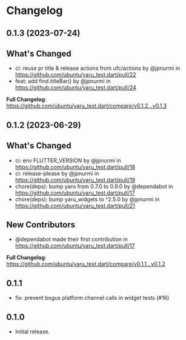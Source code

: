 # Changelog

## 0.1.3 (2023-07-24)

## What's Changed
* ci: reuse pr title & release actions from ufc/actions by @jpnurmi in https://github.com/ubuntu/yaru_test.dart/pull/22
* feat: add find.titleBar() by @jpnurmi in https://github.com/ubuntu/yaru_test.dart/pull/24


**Full Changelog**: https://github.com/ubuntu/yaru_test.dart/compare/v0.1.2...v0.1.3

## 0.1.2 (2023-06-29)

## What's Changed
* ci: env FLUTTER_VERSION by @jpnurmi in https://github.com/ubuntu/yaru_test.dart/pull/18
* ci: release-please by @jpnurmi in https://github.com/ubuntu/yaru_test.dart/pull/19
* chore(deps): bump yaru from 0.7.0 to 0.9.0 by @dependabot in https://github.com/ubuntu/yaru_test.dart/pull/17
* chore(deps): bump yaru_widgets to ^2.5.0 by @jpnurmi in https://github.com/ubuntu/yaru_test.dart/pull/21

## New Contributors
* @dependabot made their first contribution in https://github.com/ubuntu/yaru_test.dart/pull/17

**Full Changelog**: https://github.com/ubuntu/yaru_test.dart/compare/v0.1.1...v0.1.2

## 0.1.1

* fix: prevent bogus platform channel calls in widget tests (#16)

## 0.1.0

* Initial release.
